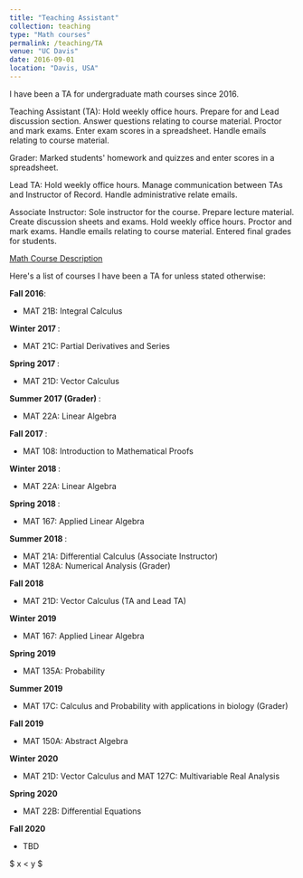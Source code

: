 ```yaml
---
title: "Teaching Assistant"
collection: teaching
type: "Math courses"
permalink: /teaching/TA
venue: "UC Davis"
date: 2016-09-01
location: "Davis, USA"
---
```


I have been a TA for undergraduate math courses since 2016.

Teaching Assistant (TA): Hold weekly office hours. Prepare for and Lead discussion section. Answer questions relating to course material. Proctor and mark exams. Enter exam scores in a spreadsheet.  Handle emails relating to course material.

Grader: Marked students' homework and quizzes and enter scores in a spreadsheet. 

Lead TA: Hold weekly office hours. Manage communication between TAs and Instructor of Record. Handle administrative relate emails. 

Associate Instructor: Sole instructor for the course. Prepare lecture material. Create discussion sheets and exams. Hold weekly office hours. Proctor and mark exams. Handle emails relating to course material. Entered final grades for students.

<a href="https://www.math.ucdavis.edu/courses/syllabi/">Math Course Description</a>

Here's a list of courses I have been a TA for unless stated otherwise:

<b>Fall 2016</b>: 
  * MAT 21B: Integral Calculus
  
<b>Winter 2017 </b>:
  * MAT 21C: Partial Derivatives and Series
  
<b> Spring 2017 </b>:
  * MAT 21D: Vector Calculus 
  
<b> Summer 2017 (Grader) </b>:
  * MAT 22A: Linear Algebra
  
<b> Fall 2017 </b>:
  * MAT 108: Introduction to Mathematical Proofs
  
<b> Winter 2018 </b>:
  * MAT 22A: Linear Algebra
  
<b> Spring 2018 </b>:
  * MAT 167: Applied Linear Algebra
  
<b> Summer 2018 </b>:
  * MAT 21A: Differential Calculus (Associate Instructor)
  * MAT 128A: Numerical Analysis (Grader)
  
<b> Fall 2018 </b>
  * MAT 21D: Vector Calculus (TA and Lead TA)
  
<b> Winter 2019 </b>
  * MAT 167: Applied Linear Algebra
  
<b> Spring 2019 </b>
  * MAT 135A: Probability
  
<b> Summer 2019 </b>
  * MAT 17C: Calculus and Probability with applications in biology (Grader)
  
<b> Fall 2019 </b>
  * MAT 150A: Abstract Algebra
  
<b> Winter 2020 </b>
  * MAT 21D: Vector Calculus and MAT 127C: Multivariable Real Analysis
  
<b> Spring 2020 </b> 
  * MAT 22B: Differential Equations
  
<b> Fall 2020 </b>
  * TBD 
  
$ x < y $


